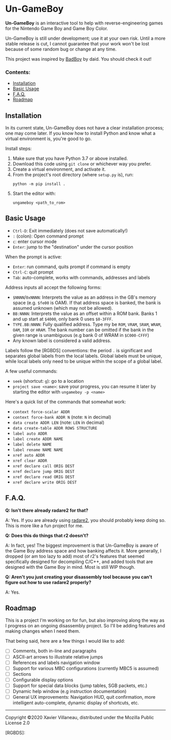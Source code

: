 # Un-GameBoy

**Un-GameBoy** is an interactive tool to help with reverse-engineering
games for the Nintendo Game Boy and Game Boy Color.

Un-GameBoy is still under development; use it at your own risk. Until a
more stable release is cut, I cannot guarantee that your work won't be
lost because of some random bug or change at any time.

This project was inspired by [BadBoy] by daid. You should check it out!

### Contents:

* [Installation](#installation)
* [Basic Usage](#basic-usage)
* [F.A.Q.](#faq)
* [Roadmap](#roadmap)

## Installation

In its current state, Un-GameBoy does not have a clear installation
process; one may come later. If you know how to install Python and know
what a virtual environment is, you're good to go.

Install steps:

1. Make sure that you have Python 3.7 or above installed.
2. Download this code using `git clone` or whichever way you prefer.
3. Create a virtual environment, and activate it.
4. From the project's root directory (where `setup.py` is), run:
   ```
   python -m pip install .
   ```
5. Start the editor with:
   ```
   ungameboy <path_to_rom>
   ```

## Basic Usage

* `Ctrl-D`: Exit immediately (does not save automatically!)
* `:` (colon): Open command prompt
* `c`: enter cursor mode
* `Enter`: jump to the "destination" under the cursor position

When the prompt is active:

* `Enter`: run command, quits prompt if command is empty
* `Ctrl-C`: quit prompt
* `Tab`: auto-complete, works with commands, addresses and labels

Address inputs all accept the following forms:

* `$NNNN`/`0xNNNN`: Interprets the value as an address in the GB's
  memory space (e.g. `$fe00` is OAM). If that address space is banked,
  the bank is assumed unknown (which may not be allowed).
* `BB:NNNN`: Interprets the value as an offset within a ROM bank.
  Banks 1 and up start at `$4000`, only bank 0 uses `$0-3FFF`.
* `TYPE.BB:NNNN`: Fully qualified address. Type my be `ROM`, `VRAM`,
  `SRAM`, `WRAM`, `OAM`, `IOR` or `HRAM`. The bank number can be
  omitted if the bank in the given range is unambiguous (e.g bank 0
  of WRAM in `$C000-CFFF`)
* Any known label is considered a valid address.

Labels follow the [RGBDS] conventions: the period `.` is significant
and separates global labels from the local labels. Global labels must
be unique, while local labels only need to be unique within the scope
of a global label.

A few useful commands:

* `seek` (shortcut: `g`): go to a location
* `project save <name>`: save your progress, you can resume it later by
  starting the editor with `ungameboy -p <name>`

Here's a quick list of the commands that somewhat work:
  
* `context force-scalar ADDR`
* `context force-bank ADDR N` (note: `N` in decimal)
* `data create ADDR LEN` (note: `LEN` in decimal)
* `data create-table ADDR ROWS STRUCTURE`
* `label auto ADDR`
* `label create ADDR NAME`
* `label delete NAME`
* `label rename NAME NAME`
* `xref auto ADDR`
* `xref clear ADDR`
* `xref declare call ORIG DEST`
* `xref declare jump ORIG DEST`
* `xref declare read ORIG DEST`
* `xref declare write ORIG DEST`

## F.A.Q.

**Q: Isn't there already radare2 for that?**

A: Yes. If you are already using [radare2], you should probably keep
doing so. This is more like a fun project for me.

**Q: Does this do things that r2 doesn't?**

A: In fact, yes! The biggest improvement is that Un-GameBoy is aware of
the Game Boy address space and how banking affects it. More generally,
I dropped (or am too lazy to add) most of r2's features that seemed
specifically designed for decompiling C/C++, and added tools that are
designed with the Game Boy in mind. Most is still WIP though.

**Q: Aren't you just creating your disassembly tool because you can't
figure out how to use radare2 properly?**

A: Yes.

## Roadmap

This is a project I'm working on for fun, but also improving along the
way as I progress on an ongoing disassembly project. So I'll be adding
features and making changes when I need them.

That being said, here are a few things I would like to add:

* [ ] Comments, both in-line and paragraphs
* [ ] ASCII-art arrows to illustrate relative jumps
* [ ] References and labels navigation window
* [ ] Support for various MBC configurations (currently MBC5 is assumed)
* [ ] Sections
* [ ] Configurable display options
* [ ] Support for special data blocks (jump tables, SGB packets, etc.)
* [ ] Dynamic help window (e.g instruction documentation)
* [ ] General UX improvements: Navigation HUD, quit confirmation, more
  intelligent auto-complete, dynamic display of shortcuts, etc.

---

Copyright ©2020 Xavier Villaneau,
distributed under the Mozilla Public License 2.0


[BadBoy]: https://github.com/daid/BadBoy
[radare2]: https://rada.re/n/radare2.html
[RGBDS]: 
